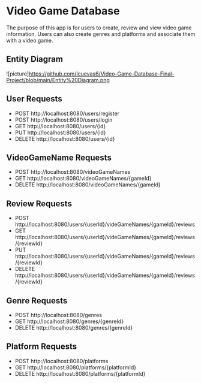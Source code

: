 # Video Game Database
The purpose of this app is for users to create, review and view video game information. Users can also create genres and platforms and associate them with a video game. 

## Entity Diagram
![picture]https://github.com/lcuevas6/Video-Game-Database-Final-Project/blob/main/Entity%20Diagram.png

## User Requests
* POST http://localhost:8080/users/register
* POST http://localhost:8080/users/login
* GET http://localhost:8080/users/{id}
* PUT http://localhost:8080/users/{id}
* DELETE http://localhost:8080/users/{id}

## VideoGameName Requests
* POST http://localhost:8080/videoGameNames
* GET http://localhost:8080/videoGameNames/{gameId}
* DELETE http://localhost:8080/videoGameNames/{gameId}

## Review Requests
* POST http://localhost:8080/users/{userId}/videGameNames/{gameId}/reviews
* GET http://localhost:8080/users/{userId}/videGameNames/{gameId}/reviews/{reviewId}
* PUT http://localhost:8080/users/{userId}/videGameNames/{gameId}/reviews/{reviewId}
* DELETE http://localhost:8080/users/{userId}/videGameNames/{gameId}/reviews/{reviewId}

## Genre Requests
* POST http://localhost:8080/genres
* GET http://localhost:8080/genres/{genreId}
* DELETE http://localhost:8080/genres/{genreId}

## Platform Requests
* POST http://localhost:8080/platforms
* GET http://localhost:8080/platforms/{platformId}
* DELETE http://localhost:8080/platforms/{platformId}
